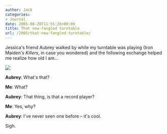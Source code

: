 ```yaml
---
author: Jack
categories:
- Journal
date: 2005-08-28T11:55:26+00:00
title: That new-fangled turntable
url: /2005/that-new-fangled-turntable/
---
```


Jessica's friend Aubrey walked by while my turntable was playing (Iron Maiden's _Killers_, in case you wondered) and the following exchange helped me realize how old I am&#8230;

![][1]

**Aubrey**: What's that?

**Me**: What?

**Aubrey**: That thing, is that a record player?

**Me**: Yes, why?

**Aubrey**: I've never seen one before &#8211; it's cool.

Sigh.

 [1]: /files/turntable-wonderment.jpg